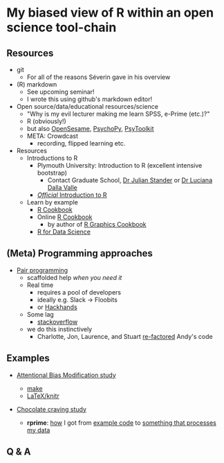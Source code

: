 # My biased view of R within an open science tool-chain

## Resources

* git
  * For all of the reasons Séverin gave in his overview
* (R) markdown
  * See upcoming seminar!
  * I wrote this using github's markdown editor!
* Open source/data/educational resources/science
  * "Why is my evil lecturer making me learn SPSS, e-Prime (etc.)?"
  * R (obviously!)
  * but also [OpenSesame](http://osdoc.cogsci.nl/), [PsychoPy](http://www.psychopy.org/), [PsyToolkit](http://www.psytoolkit.org/)
  * META: Crowdcast
    * recording, flipped learning etc.
* Resources
  * Introductions to R
    * Plymouth University: Introduction to R (excellent intensive bootstrap)
      * Contact Graduate School, [Dr Julian Stander](https://www.plymouth.ac.uk/staff/julian-stander) or [Dr Luciana Dalla Valle](https://www.plymouth.ac.uk/staff/luciana-dalla-valle)
    * [*Official* Introduction to R](https://cran.r-project.org/doc/manuals/r-release/R-intro.html)
  * Learn by example
    * [R Cookbook](https://books.google.co.uk/books?id=KIHuSXyhawEC)
    * Online [R Cookbook](http://www.cookbook-r.com/)
      * by author of [R Graphics Cookbook](https://books.google.co.uk/books?id=_iVFgKTRYrQC)
    * [R for Data Science](http://shop.oreilly.com/product/0636920034407.do)

## (Meta) Programming approaches

* [Pair programming](https://en.wikipedia.org/wiki/Pair_programming)
  * scaffolded help _when you need it_
  * Real time
    * requires a pool of developers
    * ideally e.g. Slack -> Floobits
    * or [Hackhands](https://hackhands.com/)
  * Some lag
    * [stackoverflow](http://stackoverflow.com/)
  * we do this instinctively
    * Charlotte, Jon, Laurence, and Stuart [re-factored](https://en.wikipedia.org/wiki/Code_refactoring) Andy's code

## Examples

* [Attentional Bias Modification study](https://github.com/earcanal/dotprobe)
  * [make](https://github.com/earcanal/msc_dissertation/blob/master/Makefile)
  * [LaTeX/knitr](https://github.com/earcanal/msc_dissertation/blob/master/dissertation.Rnw)
 
* [Chocolate craving study](https://github.com/earcanal/chocolate_craving)
  * **rprime**: [how](https://github.com/earcanal/chocolate_craving/commits/master) I got from [example code](https://cran.r-project.org/web/packages/rprime/vignettes/multiple-files.html) to [something that processes my data](https://github.com/earcanal/chocolate_craving/blob/master/craving_chocolate.R)

## Q & A
